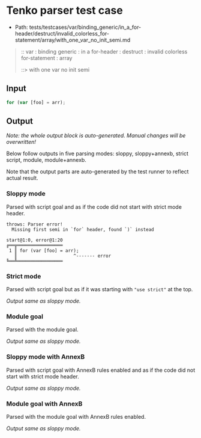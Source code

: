 # Tenko parser test case

- Path: tests/testcases/var/binding_generic/in_a_for-header/destruct/invalid_colorless_for-statement/array/with_one_var_no_init_semi.md

> :: var : binding generic : in a for-header : destruct : invalid colorless for-statement : array
>
> ::> with one var no init semi

## Input

`````js
for (var [foo] = arr);
`````

## Output

_Note: the whole output block is auto-generated. Manual changes will be overwritten!_

Below follow outputs in five parsing modes: sloppy, sloppy+annexb, strict script, module, module+annexb.

Note that the output parts are auto-generated by the test runner to reflect actual result.

### Sloppy mode

Parsed with script goal and as if the code did not start with strict mode header.

`````
throws: Parser error!
  Missing first semi in `for` header, found `)` instead

start@1:0, error@1:20
╔══╦═════════════════
 1 ║ for (var [foo] = arr);
   ║                     ^------- error
╚══╩═════════════════

`````

### Strict mode

Parsed with script goal but as if it was starting with `"use strict"` at the top.

_Output same as sloppy mode._

### Module goal

Parsed with the module goal.

_Output same as sloppy mode._

### Sloppy mode with AnnexB

Parsed with script goal with AnnexB rules enabled and as if the code did not start with strict mode header.

_Output same as sloppy mode._

### Module goal with AnnexB

Parsed with the module goal with AnnexB rules enabled.

_Output same as sloppy mode._
